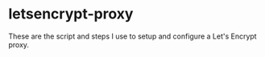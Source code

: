 # letsencrypt-proxy
These are the script and steps I use to setup and configure a Let's Encrypt proxy.
